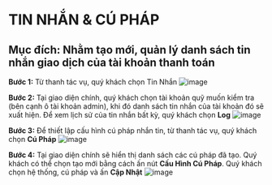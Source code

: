 # TIN NHẮN & CÚ PHÁP
## Mục đích: Nhằm tạo mới, quản lý danh sách tin nhắn giao dịch của tài khoản thanh toán

**Bước 1:** Từ thanh tác vụ, quý khách chọn Tin Nhắn
 ![image](https://user-images.githubusercontent.com/118028199/201597992-a0385854-a0bf-47b1-8e4c-565480e39c53.png)

**Bước 2:** Tại giao diện chính, quý khách chọn tài khoản quỹ muốn kiểm tra (bên cạnh ô tài khoản admin), khi đó danh sách tin nhắn của tài khoản đó sẽ xuất hiện. 
Để xem lịch sử của tin nhắn bất kỳ, quý khách chọn **Log**
![image](https://user-images.githubusercontent.com/118028199/201598163-0745e5c7-7be9-4455-bec1-62904843a1bc.png)

**Bước 3:** Để thiết lập cấu hình cú pháp nhắn tin, từ thanh tác vụ, quý khách chọn **Cú Pháp**
![image](https://user-images.githubusercontent.com/118028199/201600499-b6ae4260-ed65-4496-bfa9-d1b8b0172f1f.png)
 
**Bước 4:** Tại giao diện chính sẽ hiển thị danh sách các cú pháp đã tạo. Quý khách có thể chọn tạo mới bằng cách ấn nút **Cấu Hình Cú Pháp**. Quý khách chọn hệ thống, cú pháp và ấn **Cập Nhật**
 ![image](https://user-images.githubusercontent.com/118028199/201600580-523510a7-ad61-4218-be0b-3aa82c9cca1f.png)
